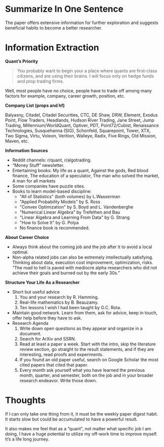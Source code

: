 # Summarize In One Sentence

The paper offers extensive information for further exploration and suggests beneficial habits to become a better researcher.

# Information Extraction

**Quant’s Priority**

> You probably want to begin your a place where quants are first-class citizens, and are using their brains. I will focus only on hedge funds and prop trading firms.

Well, most people have no choice, people have to trade off among many factors for example, company, career growth, position, etc.

**Company List (props and hf)**

Balyasny, Citadel, Citadel Securities, CTC, DE Shaw, DRW, Element, Exodus Point, Flow Traders, Headlands, Hudson River Trading, Jane Street, Jump Trading, Millennium/WorldQuant, Optiver, PDT, Point72/Cubist, Renaissance Technologies, Susquehanna (SIG), Schonfeld, Squarepoint, Tower, XTX, Two Sigma, Virtu, Voleon, Verition, Walleye, Radix, Five Rings, Old Mission, Maven, etc.

**Information Sources**

- Reddit channels: r/quant, r/algotrading.
- “Money Stuff” newsletter.
- Entertaining books: My life as a quant, Against the gods, Red blood finance, The education of a speculator, The man who solved the market, A man for all markets
- Some companies have puzzle sites.
- Books to learn model-based discipline:
  - "All of Statistics" (both volumes) by L.Wasserman
  - "Applied Probability Models" by S. Ross
  - "Convex Optimization" by S. Boyd and L. Vandenberghe
  - "Numerical Linear Algebra" by Trefethen and Bau
  - "Linear Algebra and Learning From Data" by G. Strang
  - "How to Solve It" by G. Polya
  - No finance book is recommended.

**About Career Choice**

- Always think about the coming job and the job after it to avoid a local optimal.
- Non-alpha related jobs can also be extremely intellectually satisfying. Thinking about data, execution cost improvement, optimization, risks. “The road to hell is paved with mediocre alpha researchers who did not achieve their goals and burned out by the early 30s.”

**Structure Your Life As a Researcher**

- Short but useful advice
  1. You and your research by R. Hamming.
  2. Real-life mathematics by B. Beauzamy.
  3. Ten lessons I wish I had been taught by G.C. Rota.
- Maintain good network. Learn from them, ask for advice, keep in touch, offer help before they have to ask.
- Research Agenda
  1. Write down open questions as they appear and organize in a document.
  2. Search for ArXiv and SSRN.
  3. Read at least a paper a week. Start with the intro, skip the literature review section, go straight to the result statements, and if they are interesting, read proofs and experiments.
  4. If you found an old paper useful, search on Google Scholar the most cited papers that cited that paper.
  5. Every month ask yourself what you have learned the previous month, quarter, and semester, both on the job and in your broader research endeavor. Write those down.

# Thoughts

If I can only take one thing from it, it must be the weekly paper digest habit. It starts slow but could be accumulated to have a powerful result.

It also makes me feel that as a “quant”, not matter what specific job I am doing, I have a huge potential to utilize my off-work time to improve myself. It’s a life long journey.